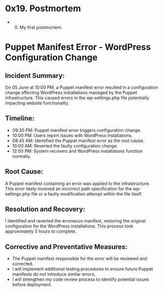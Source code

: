 # 0x19. Postmortem

- 0. My first postmortem:

# Puppet Manifest Error - WordPress Configuration Change
## Incident Summary:
On 05 June at 10:00 PM, a Puppet manifest error resulted in a configuration change affecting WordPress installations managed by the Puppet infrastructure. This caused errors in the wp-settings.php file potentially impacting website functionality.
## Timeline:
- 09:30 PM: Puppet manifest error triggers configuration change.
- 10:00 PM: Users report issues with WordPress installations.
- 08:45 AM: Identified the Puppet manifest error as the root cause.
- 10:00 AM: Reverted the faulty configuration change.
- 12:00 PM: System recovers and WordPress installations function normally.
## Root Cause:
A Puppet manifest containing an error was applied to the infrastructure. This error likely involved an incorrect path specification for the wp-settings.php file or a faulty modification attempt within the file itself.
## Resolution and Recovery:
I identified and reverted the erroneous manifest, restoring the original configuration for the WordPress installations. This process took approximately 5 hours to complete.
## Corrective and Preventative Measures:
- The Puppet manifest responsible for the error will be reviewed and corrected.
- I will implement additional testing procedures to ensure future Puppet manifests do not introduce similar errors.
- I will strengthen my code review process to identify potential issues before deployment.
